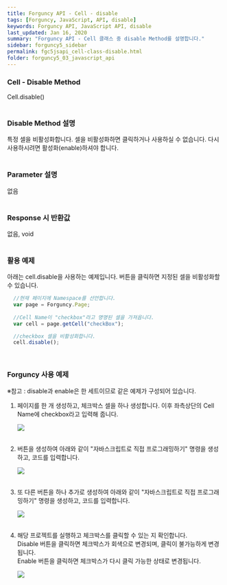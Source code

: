 ```yaml
---
title: Forguncy API - Cell - disable
tags: [Forguncy, JavaScript, API, disable]
keywords: Forguncy API, JavaScript API, disable
last_updated: Jan 16, 2020
summary: "Forguncy API - Cell 클래스 중 disable Method를 설명합니다."
sidebar: forguncy5_sidebar
permalink: fgc5jsapi_cell-class-disable.html
folder: forguncy5_03_javascript_api
---
```


### Cell - Disable Method
Cell.disable()
<br /><br />

### Disable Method 설명
특정 셀을 비활성화합니다. 셀을 비활성화하면 클릭하거나 사용하실 수 없습니다. 다시 사용하시려면 활성화(enable)하셔야 합니다.
<br /><br />

### Parameter 설명
없음
<br /><br />

### Response 시 반환값
없음, void
<br /><br />

### 활용 예제
아래는 cell.disable을 사용하는 예제입니다. 버튼을 클릭하면 지정된 셀을 비활성화할 수 있습니다.
<br />

~~~javascript
  //현재 페이지에 Namespace를 선언합니다.
  var page = Forguncy.Page;
  
  //Cell Name이 "checkbox"라고 명명된 셀을 가져옵니다.
  var cell = page.getCell("checkBox");

  //checkbox 셀을 비활성화합니다.
  cell.disable();
~~~

<br />

### Forguncy 사용 예제

※참고 : disable과 enable은 한 세트이므로 같은 예제가 구성되어 있습니다.

1. 페이지를 한 개 생성하고, 체크박스 셀을 하나 생성합니다. 이후 좌측상단의 Cell Name에 checkbox라고 입력해 줍니다.

    ![]({{site.url}}/images/forguncy5/ex-ss_cell-disable01.png)
    <br /><br />

2. 버튼을 생성하여 아래와 같이 "자바스크립트로 직접 프로그래밍하기" 명령을 생성하고, 코드를 입력합니다.

    ![]({{site.url}}/images/forguncy5/ex-ss_cell-disable02.png)
    <br /><br />

3. 또 다른 버튼을 하나 추가로 생성하여 아래와 같이 "자바스크립트로 직접 프로그래밍하기" 명령을 생성하고, 코드를 입력합니다.

    ![]({{site.url}}/images/forguncy5/ex-ss_cell-disable03.png)
    <br /><br />

4. 해당 프로젝트를 실행하고 체크박스를 클릭할 수 있는 지 확인합니다.<br />
    Disable 버튼을 클릭하면 체크박스가 회색으로 변경되며, 클릭이 불가능하게 변경됩니다.<br />
    Enable 버튼을 클릭하면 체크박스가 다시 클릭 가능한 상태로 변경됩니다.

    ![]({{site.url}}/images/forguncy5/ex-ss_cell-disable04.gif)

<br /><br />